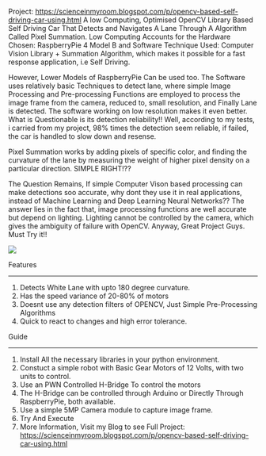 Project: https://scienceinmyroom.blogspot.com/p/opencv-based-self-driving-car-using.html
A low Computing, Optimised OpenCV Library Based Self Driving Car That Detects and Navigates A Lane Through A Algorithm Called Pixel Summation. 
Low Computing Accounts for the Hardware Chosen: RaspberryPie 4 Model B and Software Technique Used: Computer Vision Library + Summation Algorithm, which makes it possible for a fast response application, i.e Self Driving.

However, Lower Models of RaspberryPie Can be used too. The Software uses relatively basic Techniques to detect lane, where simple Image Processing and Pre-processing Functions are employed to process the image frame from the camera, reduced to, small resolution, and Finally Lane is detected. The software working on low resolution makes it even better. What is Questionable is its detection reliability!! Well, according to my tests, i carried from my project, 98% times the detection seem reliable, if failed, the car is handled to slow down and resense.

Pixel Summation works by adding pixels of specific color, and finding the curvature of the lane by measuring the weight of higher pixel density on a particular direction. SIMPLE RIGHT!??

The Question Remains, If simple Computer Vison based processing can make detections soo accurate, why dont they use it in real applications, instead of Machine Learning and Deep Learning Neural Networks??
The answer lies in the fact that, image processing functions are well accurate but depend on lighting. Lighting cannot be controlled by the camera, which gives the ambiguity of failure with OpenCV.
Anyway, Great Project Guys. Must Try it!!

<img src="https://blogger.googleusercontent.com/img/b/R29vZ2xl/AVvXsEhFLVeSknDvlWhl1Vym6j-mc8VjNZ9i_zyPQHMOaBQaspKpEca1vonEk2CxNuM9nxrVtoUfQ71uBhx5aR_ncMr2ircn2kYTmxjzWRc2h3u0DqX3c4iUYwEytl-BNe43IcShxshwvHDwUftDOpNYlkeVLYIrPi2gPi8u0xVdR5cNOK0XyVERzS3fNNOcJ9Q/w554-h416/IMG_20231104_204959.jpg">

Features
**********
1. Detects White Lane with upto 180 degree curvature.
2. Has the speed variance of 20-80% of motors
3. Doesnt use any detection filters of OPENCV, Just Simple Pre-Processing Algorithms
4. Quick to react to changes and high error tolerance.

Guide
*******
1. Install All the necessary libraries in your python environment.
2. Constuct a simple robot with Basic Gear Motors of 12 Volts, with two units to control.
3. Use an PWN Controlled H-Bridge To control the motors
4. The H-Bridge can be controlled through Arduino or Directly Through RaspberryPie, both available.
5. Use a simple 5MP Camera module to capture image frame.
6. Try And Execute
7. More Information, Visit my Blog to see Full Project: https://scienceinmyroom.blogspot.com/p/opencv-based-self-driving-car-using.html

